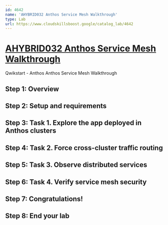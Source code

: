 ```yaml
---
id: 4642
name: 'AHYBRID032 Anthos Service Mesh Walkthrough'
type: Lab
url: https://www.cloudskillsboost.google/catalog_lab/4642
---
```


# [AHYBRID032 Anthos Service Mesh Walkthrough](https://www.cloudskillsboost.google/catalog_lab/4642)

Qwikstart - Anthos Anthos Service Mesh Walkthrough

## Step 1: Overview

## Step 2: Setup and requirements

## Step 3: Task 1. Explore the app deployed in Anthos clusters

## Step 4: Task 2. Force cross-cluster traffic routing

## Step 5: Task 3. Observe distributed services

## Step 6: Task 4. Verify service mesh security

## Step 7: Congratulations!

## Step 8: End your lab
